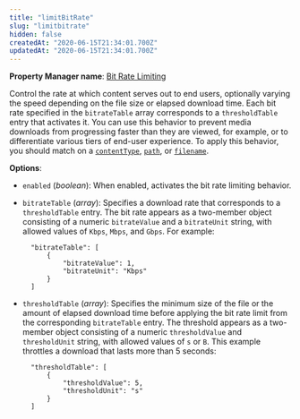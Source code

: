 ```yaml
---
title: "limitBitRate"
slug: "limitbitrate"
hidden: false
createdAt: "2020-06-15T21:34:01.700Z"
updatedAt: "2020-06-15T21:34:01.700Z"
---
```

__Property Manager name__: [Bit Rate Limiting](https://control.akamai.com/wh/CUSTOMER/AKAMAI/en-US/WEBHELP/property-manager/property-manager-help/csh_lookup.html?id=PM_9006)

Control the rate at which content serves out to end users, optionally varying the speed depending on the file size or elapsed download time. Each bit rate specified in the `bitrateTable` array corresponds to a `thresholdTable` entry that activates it.  You can use this behavior to prevent media downloads from progressing faster than they are viewed, for example, or to differentiate various tiers of end-user experience. To apply this behavior, you should match on a [`contentType`](#contenttype), [`path`](#path), or [`filename`](#filename).

__Options__:

<div class="option" markdown="1" id="limitBitRate.enabled" >

- `enabled` (_boolean_): When enabled, activates the bit rate limiting behavior.

</div>

<div class="option" markdown="1" id="limitBitRate.bitrateTable" >

- `bitrateTable` (_array_): Specifies a download rate that corresponds to a `thresholdTable` entry. The bit rate appears as a two-member object consisting of a numeric `bitrateValue` and a `bitrateUnit` string, with allowed values of `Kbps`, `Mbps`, and `Gbps`. For example:

        "bitrateTable": [
            {
                "bitrateValue": 1,
                "bitrateUnit": "Kbps"
            }
        ]

</div>

<div class="option" markdown="1" id="limitBitRate.thresholdTable" >

- `thresholdTable` (_array_): Specifies the minimum size of the file or the amount of elapsed download time before applying the bit rate limit from the corresponding `bitrateTable` entry. The threshold appears as a two-member object consisting of a numeric `thresholdValue` and `thresholdUnit` string, with allowed values of `s` or `B`. This example throttles a download that lasts more than 5 seconds:

        "thresholdTable": [
            {
                "thresholdValue": 5,
                "thresholdUnit": "s"
            }
        ]

</div>

</div>

<div class="feature" data-feature="manifestPersonalization" markdown="1">
